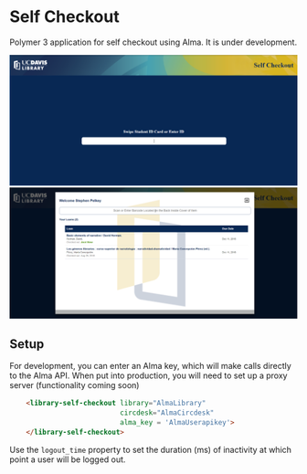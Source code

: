 # Self Checkout
Polymer 3 application for self checkout using Alma. It is under development.

![First page](img/sh1.png "front page screenshot")
![Modal](img/sh2.png "modal screenshot")
## Setup

For development, you can enter an Alma key, which will make calls directly to the Alma API. When put into production, you will need to set up a proxy server (functionality coming soon)
```html
    <library-self-checkout library="AlmaLibrary"
                           circdesk="AlmaCircdesk"
                           alma_key = 'AlmaUserapikey'>
    </library-self-checkout>
```

Use the `logout_time` property to set the duration (ms) of inactivity at which point a user will be logged out.
